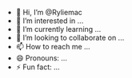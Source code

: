 - 👋 Hi, I’m @Ryliemac
- 👀 I’m interested in ...
- 🌱 I’m currently learning ...
- 💞️ I’m looking to collaborate on ...
- 📫 How to reach me ...
- 😄 Pronouns: ...
- ⚡ Fun fact: ...

<!---
Ryliemac/Ryliemac is a ✨ special ✨ repository because its `README.md` (this file) appears on your GitHub profile.
You can click the Preview link to take a look at your changes.
--->
